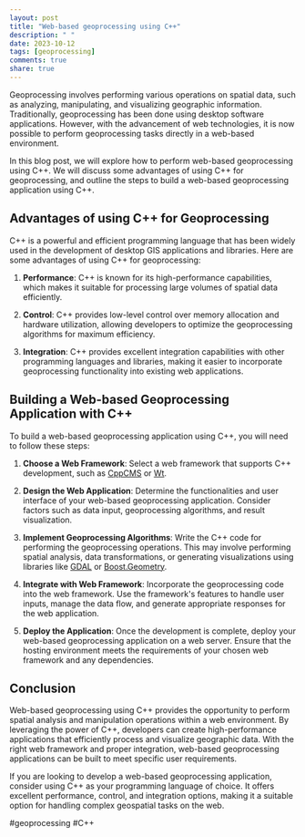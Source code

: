 ```yaml
---
layout: post
title: "Web-based geoprocessing using C++"
description: " "
date: 2023-10-12
tags: [geoprocessing]
comments: true
share: true
---
```


Geoprocessing involves performing various operations on spatial data, such as analyzing, manipulating, and visualizing geographic information. Traditionally, geoprocessing has been done using desktop software applications. However, with the advancement of web technologies, it is now possible to perform geoprocessing tasks directly in a web-based environment.

In this blog post, we will explore how to perform web-based geoprocessing using C++. We will discuss some advantages of using C++ for geoprocessing, and outline the steps to build a web-based geoprocessing application using C++.

## Advantages of using C++ for Geoprocessing

C++ is a powerful and efficient programming language that has been widely used in the development of desktop GIS applications and libraries. Here are some advantages of using C++ for geoprocessing:

1. **Performance**: C++ is known for its high-performance capabilities, which makes it suitable for processing large volumes of spatial data efficiently.

2. **Control**: C++ provides low-level control over memory allocation and hardware utilization, allowing developers to optimize the geoprocessing algorithms for maximum efficiency.

3. **Integration**: C++ provides excellent integration capabilities with other programming languages and libraries, making it easier to incorporate geoprocessing functionality into existing web applications.

## Building a Web-based Geoprocessing Application with C++

To build a web-based geoprocessing application using C++, you will need to follow these steps:

1. **Choose a Web Framework**: Select a web framework that supports C++ development, such as [CppCMS](http://cppcms.com/) or [Wt](https://www.webtoolkit.eu/wt).

2. **Design the Web Application**: Determine the functionalities and user interface of your web-based geoprocessing application. Consider factors such as data input, geoprocessing algorithms, and result visualization.

3. **Implement Geoprocessing Algorithms**: Write the C++ code for performing the geoprocessing operations. This may involve performing spatial analysis, data transformations, or generating visualizations using libraries like [GDAL](https://gdal.org/) or [Boost.Geometry](https://www.boost.org/doc/libs/geometry/doc/html/index.html).

4. **Integrate with Web Framework**: Incorporate the geoprocessing code into the web framework. Use the framework's features to handle user inputs, manage the data flow, and generate appropriate responses for the web application.

5. **Deploy the Application**: Once the development is complete, deploy your web-based geoprocessing application on a web server. Ensure that the hosting environment meets the requirements of your chosen web framework and any dependencies.

## Conclusion

Web-based geoprocessing using C++ provides the opportunity to perform spatial analysis and manipulation operations within a web environment. By leveraging the power of C++, developers can create high-performance applications that efficiently process and visualize geographic data. With the right web framework and proper integration, web-based geoprocessing applications can be built to meet specific user requirements.

If you are looking to develop a web-based geoprocessing application, consider using C++ as your programming language of choice. It offers excellent performance, control, and integration options, making it a suitable option for handling complex geospatial tasks on the web.

#geoprocessing #C++